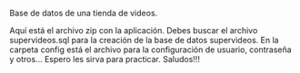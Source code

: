 Base de datos de una tienda de videos.

Aquí está el archivo zip con la aplicación. 
Debes buscar el archivo supervideos.sql para la creación de la base de datos supervideos.
En la carpeta config está el archivo para la configuración de usuario, contraseña y otros...
Espero les sirva para practicar.
Saludos!!!

